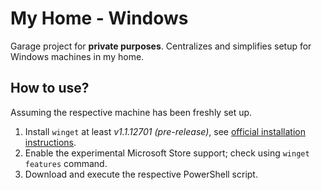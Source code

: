 # My Home - Windows

Garage project for **private purposes**.
Centralizes and simplifies setup for Windows machines in my home.


## How to use?

Assuming the respective machine has been freshly set up.

1. Install `winget` at least _v1.1.12701 (pre-release)_, see [official installation instructions](https://github.com/microsoft/winget-cli#installing-the-client).
2. Enable the experimental Microsoft Store support; check using `winget features` command.
2. Download and execute the respective PowerShell script.
